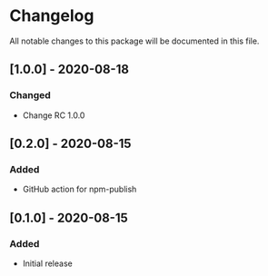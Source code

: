 # Changelog
All notable changes to this package will be documented in this file.

## [1.0.0] - 2020-08-18

### Changed

- Change RC 1.0.0

## [0.2.0] - 2020-08-15

### Added

- GitHub action for npm-publish

## [0.1.0] - 2020-08-15

### Added

- Initial release
